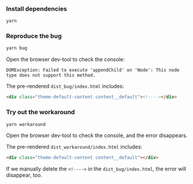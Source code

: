 
### Install dependencies

```sh
yarn
```

### Reproduce the bug

```sh
yarn bug
```

Open the browser dev-tool to check the console:

```
DOMException: Failed to execute 'appendChild' on 'Node': This node type does not support this method.
```

The pre-rendered `dist_bug/index.html` includes:

```html
<div class="theme-default-content content__default"><!----></div>
```

### Try out the workaround

```sh
yarn workaround
```

Open the browser dev-tool to check the console, and the error disappears.

The pre-rendered `dist_workaround/index.html` includes:

```html
<div class="theme-default-content content__default"></div>
```

If we manually delete the `<!---->` in the `dist_bug/index.html`, the error will disappear, too.
